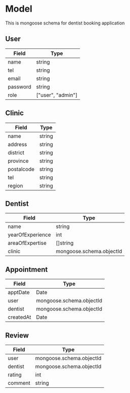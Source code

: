 # Model

This is mongoose schema for dentist booking application

## User

| Field    | Type              |
| -------- | ----------------- |
| name     | string            |
| tel      | string            |
| email    | string            |
| password | string            |
| role     | ["user", "admin"] |

## Clinic

| Field      | Type   |
| ---------- | ------ |
| name       | string |
| address    | string |
| district   | string |
| province   | string |
| postalcode | string |
| tel        | string |
| region     | string |

## Dentist

| Field            | Type                     |
| ---------------- | ------------------------ |
| name             | string                   |
| yearOfExperience | int                      |
| areaOfExpertise  | []string                 |
| clinic           | mongoose.schema.objectId |

## Appointment

| Field     | Type                     |
| --------- | ------------------------ |
| apptDate  | Date                     |
| user      | mongoose.schema.objectId |
| dentist   | mongoose.schema.objectId |
| createdAt | Date                     |

## Review

| Field   | Type                     |
| ------- | ------------------------ |
| user    | mongoose.schema.objectId |
| dentist | mongoose.schema.objectId |
| rating  | int                      |
| comment | string                   |
